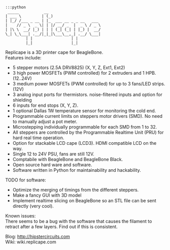     :::python
     _____           __
    | ___ \         | (_)
    | |_/ /___ _ __ | |_  ___ __ _ _ __   ___
    |    // _ \  _ \| | |/ __/ _  |  _ \ / _ \
    | |\ \  __/ |_) | | | (_| (_| | |_) |  __/
    \_| \_\___| .__/|_|_|\___\__,_| .__/ \___|
             | |                 | |
             |_|                 |_|

Replicape is a 3D printer cape for BeagleBone.  
Features include:  
-   5 stepper motors (2.5A DRV8825) (X, Y, Z, Ext1, Ext2)  
-   3 high power MOSFETs (PWM controlled) for 2 extruders and 1 HPB.  (12..24V)  
-   3 medium power MOSFETs (PWM controlled) for up to 3 fans/LED strips.  (12V)  
-   3 analog input ports for thermistors. noise-filtered inputs and option for shielding  
-   6 inputs for end stops (X, Y, Z).  
-   1 optional Dallas 1W temperature sensor for monitoring the cold end.  
-   Programmable current limits on steppers motor drivers (SMD). No need to manually adjust a pot meter.  
-   Microstepping individually programmable for each SMD from 1 to 32.  
-   All steppers are controlled by the Programmable Realtime Unit (PRU) for hard real time operation.  
-   Option for stackable LCD cape (LCD3). HDMI compatible LCD on the way.  
-   Single 12 to 24V PSU, fans are still 12V.  
-   Comptabile with BeagleBone and BeagleBone Black.  
-   Open source hard ware and software.  
-   Software written in Python for maintainability and hackability.  
  
TODO for software:  
- Optimize the merging of timings from the different steppers.  
- Make a fancy GUI with 3D model  
- Implement realtime slicing on BeagleBone so an STL file can be sent directly (very cool).  

Known issues:  
There seems to be a bug with the software that causes the 
filament to retract after a few layers. Find out if this is consistent. 

Blog: http://hipstercircuits.com  
Wiki: wiki.replicape.com
